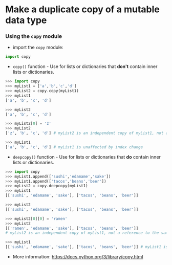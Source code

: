 # Make a duplicate copy of a mutable data type
### Using the `copy` module

- import the `copy` module:

```python
import copy
```

- `copy()` function - Use for lists or dictionaries that **don't** contain inner lists or dictionaries.
```python
>>> import copy
>>> myList1 = ['a','b','c','d']
>>> myList2 = copy.copy(myList1)
>>> myList1
['a', 'b', 'c', 'd']

>>> myList2
['a', 'b', 'c', 'd']

>>> myList2[0] = 'z'
>>> myList2
['z', 'b', 'c', 'd'] # myList2 is an independent copy of myList1, not a reference to the same list

>>> myList1
['a', 'b', 'c', 'd'] # myList1 is unaffected by index change
```

- `deepcopy()` function - Use for lists or dictionaries that **do** contain inner lists or dictionaries.

```python
>>> import copy
>>> myList1.append(['sushi','edamame','sake'])
>>> myList1.append(['tacos','beans','beer'])
>>> myList2 = copy.deepcopy(myList1)
>>> myList1
[['sushi', 'edamame', 'sake'], ['tacos', 'beans', 'beer']]

>>> myList2
[['sushi', 'edamame', 'sake'], ['tacos', 'beans', 'beer']]

>>> myList2[0][0] = 'ramen'
>>> myList2
[['ramen', 'edamame', 'sake'], ['tacos', 'beans', 'beer']]
# myList2 is an independent copy of myList1, not a reference to the same list

>>> myList1
[['sushi', 'edamame', 'sake'], ['tacos', 'beans', 'beer']] # myList1 is unaffected by index change
```
- More information: https://docs.python.org/3/library/copy.html
